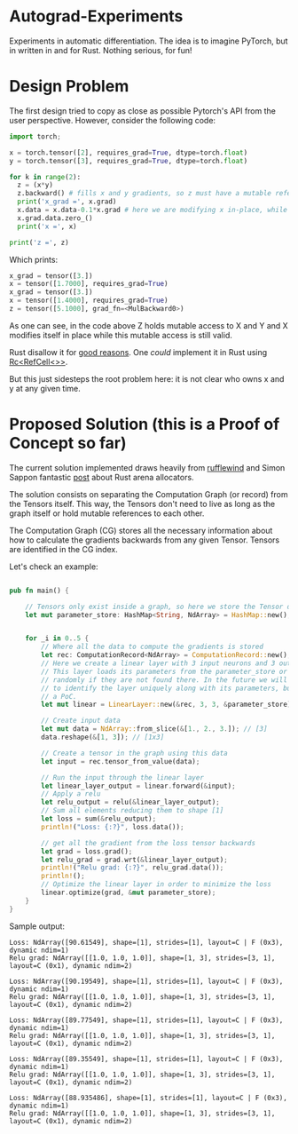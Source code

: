 # Autograd-Experiments

Experiments in automatic differentiation. The idea is to imagine PyTorch, but in written in and for Rust. Nothing serious, for fun!


# Design Problem

The first design tried to copy as close as possible Pytorch's API from the user perspective. However, consider the following code: 

```Python
import torch;

x = torch.tensor([2], requires_grad=True, dtype=torch.float)
y = torch.tensor([3], requires_grad=True, dtype=torch.float)

for k in range(2):
  z = (x*y)
  z.backward() # fills x and y gradients, so z must have a mutable reference of some kind to x and y
  print('x_grad =', x.grad)
  x.data = x.data-0.1*x.grad # here we are modifying x in-place, while z holds the mutable reference
  x.grad.data.zero_() 
  print('x =', x)

print('z =', z)
```
Which prints: 
```Python
x_grad = tensor([3.])
x = tensor([1.7000], requires_grad=True)
x_grad = tensor([3.])
x = tensor([1.4000], requires_grad=True)
z = tensor([5.1000], grad_fn=<MulBackward0>)
```

As one can see, in the code above Z holds mutable access to X and Y and X modifies itself in place while this mutable access is still valid. 

Rust disallow it for [good reasons](https://manishearth.github.io/blog/2015/05/17/the-problem-with-shared-mutability/). One *could* implement it in Rust using [Rc<RefCell<>>](https://doc.rust-lang.org/book/ch15-05-interior-mutability.html).

But this just sidesteps the root problem here: it is not clear who owns x and y at any given time. 

# Proposed Solution (this is a Proof of Concept so far)

The current solution implemented draws heavily from [rufflewind](https://rufflewind.com/2016-12-30/reverse-mode-automatic-differentiation) and Simon Sappon fantastic [post](https://exyr.org/2018/rust-arenas-vs-dropck/) about Rust arena allocators.

The solution consists on separating the Computation Graph (or record) from the Tensors itself. This way, the Tensors don't need to live as long as the graph itself or hold mutable references to each other. 

The Computation Graph (CG) stores all the necessary information about how to calculate the gradients backwards from any given Tensor. Tensors are identified in the CG index. 

Let's check an example:


```Rust

pub fn main() {

    // Tensors only exist inside a graph, so here we store the Tensor data itself
    let mut parameter_store: HashMap<String, NdArray> = HashMap::new();


    for _i in 0..5 {
        // Where all the data to compute the gradients is stored
        let rec: ComputationRecord<NdArray> = ComputationRecord::new();
        // Here we create a linear layer with 3 input neurons and 3 output neurons.
        // This layer loads its parameters from the parameter_store or initializes them
        // randomly if they are not found there. In the future we will also pass an ID
        // to identify the layer uniquely along with its parameters, but for now its just
        // a PoC.
        let mut linear = LinearLayer::new(&rec, 3, 3, &parameter_store);

        // Create input data
        let mut data = NdArray::from_slice(&[1., 2., 3.]); // [3]
        data.reshape(&[1, 3]); // [1x3]

        // Create a tensor in the graph using this data
        let input = rec.tensor_from_value(data);

        // Run the input through the linear layer
        let linear_layer_output = linear.forward(&input);
        // Apply a relu
        let relu_output = relu(&linear_layer_output);
        // Sum all elements reducing them to shape [1]
        let loss = sum(&relu_output);
        println!("Loss: {:?}", loss.data());

        // get all the gradient from the loss tensor backwards
        let grad = loss.grad();
        let relu_grad = grad.wrt(&linear_layer_output);
        println!("Relu grad: {:?}", relu_grad.data());
        println!();
        // Optimize the linear layer in order to minimize the loss
        linear.optimize(grad, &mut parameter_store);
    }
}
```

Sample output:

```
Loss: NdArray([90.61549], shape=[1], strides=[1], layout=C | F (0x3), dynamic ndim=1)
Relu grad: NdArray([[1.0, 1.0, 1.0]], shape=[1, 3], strides=[3, 1], layout=C (0x1), dynamic ndim=2)

Loss: NdArray([90.19549], shape=[1], strides=[1], layout=C | F (0x3), dynamic ndim=1)
Relu grad: NdArray([[1.0, 1.0, 1.0]], shape=[1, 3], strides=[3, 1], layout=C (0x1), dynamic ndim=2)

Loss: NdArray([89.77549], shape=[1], strides=[1], layout=C | F (0x3), dynamic ndim=1)
Relu grad: NdArray([[1.0, 1.0, 1.0]], shape=[1, 3], strides=[3, 1], layout=C (0x1), dynamic ndim=2)

Loss: NdArray([89.35549], shape=[1], strides=[1], layout=C | F (0x3), dynamic ndim=1)
Relu grad: NdArray([[1.0, 1.0, 1.0]], shape=[1, 3], strides=[3, 1], layout=C (0x1), dynamic ndim=2)

Loss: NdArray([88.935486], shape=[1], strides=[1], layout=C | F (0x3), dynamic ndim=1)
Relu grad: NdArray([[1.0, 1.0, 1.0]], shape=[1, 3], strides=[3, 1], layout=C (0x1), dynamic ndim=2)
```



